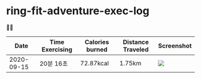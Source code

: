 # ring-fit-adventure-exec-log
🏃‍♀️

| Date  | Time Exercising | Calories burned | Distance Traveled | Screenshot | 
| ------ | ------ | ----------- | ----------- | ----------- |
| 2020-09-15 | 20분 16초 | 72.87kcal | 1.75km | ![](https://pbs.twimg.com/media/Eh6RBzTU4AARHo3.jpg) |